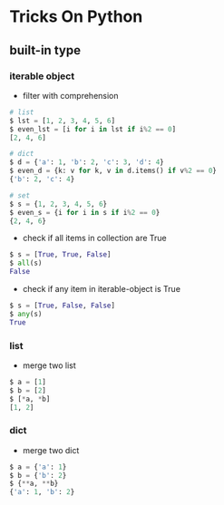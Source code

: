# Tricks On Python

## built-in type

### iterable object 

- filter with comprehension

~~~python
# list
$ lst = [1, 2, 3, 4, 5, 6]
$ even_lst = [i for i in lst if i%2 == 0]
[2, 4, 6]

# dict 
$ d = {'a': 1, 'b': 2, 'c': 3, 'd': 4}
$ even_d = {k: v for k, v in d.items() if v%2 == 0}
{'b': 2, 'c': 4}

# set
$ s = {1, 2, 3, 4, 5, 6}
$ even_s = {i for i in s if i%2 == 0}
{2, 4, 6}
~~~

- check if all items in collection are True

~~~python
$ s = [True, True, False]
$ all(s)
False
~~~

- check if any item in iterable-object is True

~~~python
$ s = [True, False, False]
$ any(s)
True
~~~

### list

- merge two list

~~~python
$ a = [1]
$ b = [2]
$ [*a, *b]
[1, 2]
~~~

### dict

- merge two dict

~~~python
$ a = {'a': 1}
$ b = {'b': 2}
$ {**a, **b}
{'a': 1, 'b': 2}
~~~

